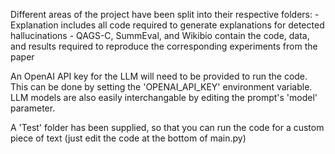 Different areas of the project have been split into their respective folders:
    - Explanation includes all code required to generate explanations for detected hallucinations
    - QAGS-C, SummEval, and Wikibio contain the code, data, and results required to reproduce the corresponding experiments from the paper

An OpenAI API key for the LLM will need to be provided to run the code. This can be done by setting the 'OPENAI_API_KEY' environment variable. LLM models are also easily interchangable by editing the prompt's 'model' parameter.

A 'Test' folder has been supplied, so that you can run the code for a custom piece of text (just edit the code at the bottom of main.py)
